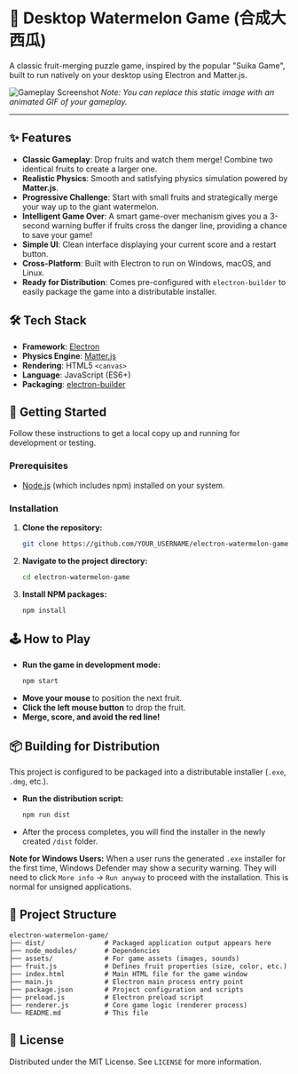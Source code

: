 # 🍉 Desktop Watermelon Game (合成大西瓜)

A classic fruit-merging puzzle game, inspired by the popular "Suika Game", built to run natively on your desktop using Electron and Matter.js.

![Gameplay Screenshot](https://i.imgur.com/rO2Y4g8.png) 
*Note: You can replace this static image with an animated GIF of your gameplay.*

---

## ✨ Features

- **Classic Gameplay**: Drop fruits and watch them merge! Combine two identical fruits to create a larger one.
- **Realistic Physics**: Smooth and satisfying physics simulation powered by **Matter.js**.
- **Progressive Challenge**: Start with small fruits and strategically merge your way up to the giant watermelon.
- **Intelligent Game Over**: A smart game-over mechanism gives you a 3-second warning buffer if fruits cross the danger line, providing a chance to save your game!
- **Simple UI**: Clean interface displaying your current score and a restart button.
- **Cross-Platform**: Built with Electron to run on Windows, macOS, and Linux.
- **Ready for Distribution**: Comes pre-configured with `electron-builder` to easily package the game into a distributable installer.

## 🛠️ Tech Stack

- **Framework**: [Electron](https://www.electronjs.org/)
- **Physics Engine**: [Matter.js](https://brm.io/matter-js/)
- **Rendering**: HTML5 `<canvas>`
- **Language**: JavaScript (ES6+)
- **Packaging**: [electron-builder](https://www.electron.build/)

## 🚀 Getting Started

Follow these instructions to get a local copy up and running for development or testing.

### Prerequisites

- [Node.js](https://nodejs.org/) (which includes npm) installed on your system.

### Installation

1. **Clone the repository:**
   ```sh
   git clone https://github.com/YOUR_USERNAME/electron-watermelon-game.git
   ```

2. **Navigate to the project directory:**
   ```sh
   cd electron-watermelon-game
   ```

3. **Install NPM packages:**
   ```sh
   npm install
   ```

## 🕹️ How to Play

- **Run the game in development mode:**
  ```sh
  npm start
  ```
- **Move your mouse** to position the next fruit.
- **Click the left mouse button** to drop the fruit.
- **Merge, score, and avoid the red line!**

## 📦 Building for Distribution

This project is configured to be packaged into a distributable installer (`.exe`, `.dmg`, etc.).

- **Run the distribution script:**
  ```sh
  npm run dist
  ```
- After the process completes, you will find the installer in the newly created `/dist` folder.

**Note for Windows Users:** When a user runs the generated `.exe` installer for the first time, Windows Defender may show a security warning. They will need to click `More info` -> `Run anyway` to proceed with the installation. This is normal for unsigned applications.

## 📁 Project Structure

```
electron-watermelon-game/
├── dist/               # Packaged application output appears here
├── node_modules/       # Dependencies
├── assets/             # For game assets (images, sounds)
├── fruit.js            # Defines fruit properties (size, color, etc.)
├── index.html          # Main HTML file for the game window
├── main.js             # Electron main process entry point
├── package.json        # Project configuration and scripts
├── preload.js          # Electron preload script
├── renderer.js         # Core game logic (renderer process)
└── README.md           # This file
```

## 📄 License

Distributed under the MIT License. See `LICENSE` for more information.
